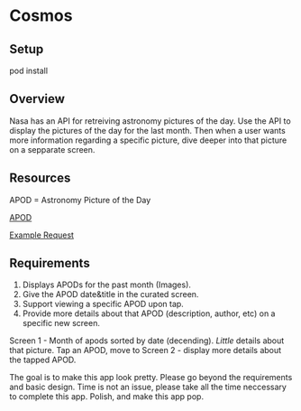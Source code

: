 # Cosmos

## Setup ##
pod install

## Overview ##
Nasa has an API for retreiving astronomy pictures of the day. Use the API to display the pictures of the day for the last month. Then when a user wants more information regarding a specific picture, dive deeper into that picture on a sepparate screen.

## Resources ##
APOD = Astronomy Picture of the Day

[APOD](https://api.nasa.gov/api.html#apod)

[Example Request](https://api.nasa.gov/index.html#getting-started)

## Requirements ##
1. Displays APODs for the past month (Images).
2. Give the APOD date&title in the curated screen.
3. Support viewing a specific APOD upon tap.
4. Provide more details about that APOD (description, author, etc) on a specific new screen.


Screen 1 - Month of apods sorted by date (decending). *Little* details about that picture. Tap an APOD, move to Screen 2 - display more details about the tapped APOD.

The goal is to make this app look pretty. Please go beyond the requirements and basic design. Time is not an issue, please take all the time neccessary to complete this app. Polish, and make this app pop.
